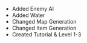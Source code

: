 - Added Enemy AI
- Added Water
- Changed Map Generation
- Changed Item Generation
- Created Tutorial & Level 1-3
